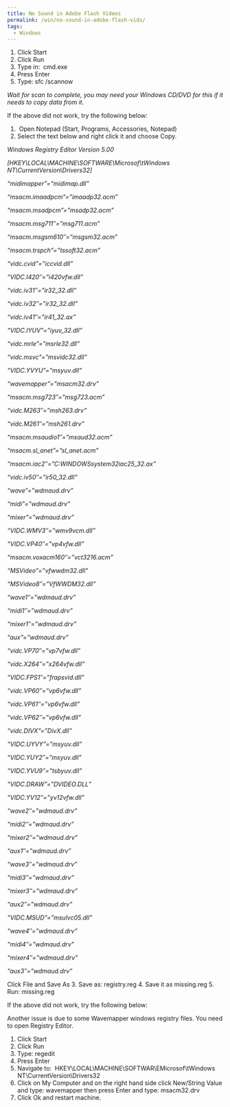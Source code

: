 ```yaml
---
title: No Sound in Adobe Flash Videos
permalink: /win/no-sound-in-adobe-flash-vids/
tags:
  - Windows
---
```

  1. Click Start
  2. Click Run
  3. Type in:  cmd.exe
  4. Press Enter
  5. Type: sfc /scannow

_Wait for scan to complete, you may need your Windows CD/DVD for this if it needs to copy data from it._

If the above did not work, try the following below:

  1.  Open Notepad (Start, Programs, Accessories, Notepad)
  2. Select the text below and right click it and choose Copy.

_Windows Registry Editor Version 5.00_

_[HKEY\LOCAL\MACHINE\SOFTWARE\Microsof\tWindows NT\CurrentVersion\Drivers32]_

_&#8220;midimapper&#8221;=&#8221;midimap.dll&#8221;_

_&#8220;msacm.imaadpcm&#8221;=&#8221;imaadp32.acm&#8221;_

_&#8220;msacm.msadpcm&#8221;=&#8221;msadp32.acm&#8221;_

_&#8220;msacm.msg711&#8243;=&#8221;msg711.acm&#8221;_

_&#8220;msacm.msgsm610&#8243;=&#8221;msgsm32.acm&#8221;_

_&#8220;msacm.trspch&#8221;=&#8221;tssoft32.acm&#8221;_

_&#8220;vidc.cvid&#8221;=&#8221;iccvid.dll&#8221;_

_&#8220;VIDC.I420&#8243;=&#8221;i420vfw.dll&#8221;_

_&#8220;vidc.iv31&#8243;=&#8221;ir32_32.dll&#8221;_

_&#8220;vidc.iv32&#8243;=&#8221;ir32_32.dll&#8221;_

_&#8220;vidc.iv41&#8243;=&#8221;ir41_32.ax&#8221;_

_&#8220;VIDC.IYUV&#8221;=&#8221;iyuv_32.dll&#8221;_

_&#8220;vidc.mrle&#8221;=&#8221;msrle32.dll&#8221;_

_&#8220;vidc.msvc&#8221;=&#8221;msvidc32.dll&#8221;_

_&#8220;VIDC.YVYU&#8221;=&#8221;msyuv.dll&#8221;_

_&#8220;wavemapper&#8221;=&#8221;msacm32.drv&#8221;_

_&#8220;msacm.msg723&#8243;=&#8221;msg723.acm&#8221;_

_&#8220;vidc.M263&#8243;=&#8221;msh263.drv&#8221;_

_&#8220;vidc.M261&#8243;=&#8221;msh261.drv&#8221;_

_&#8220;msacm.msaudio1&#8243;=&#8221;msaud32.acm&#8221;_

_&#8220;msacm.sl\_anet&#8221;=&#8221;sl\_anet.acm&#8221;_

_&#8220;msacm.iac2&#8243;=&#8221;C:WINDOWSsystem32iac25_32.ax&#8221;_

_&#8220;vidc.iv50&#8243;=&#8221;ir50_32.dll&#8221;_

_&#8220;wave&#8221;=&#8221;wdmaud.drv&#8221;_

_&#8220;midi&#8221;=&#8221;wdmaud.drv&#8221;_

_&#8220;mixer&#8221;=&#8221;wdmaud.drv&#8221;_

_&#8220;VIDC.WMV3&#8243;=&#8221;wmv9vcm.dll&#8221;_

_&#8220;VIDC.VP40&#8243;=&#8221;vp4vfw.dll&#8221;_

_&#8220;msacm.voxacm160&#8243;=&#8221;vct3216.acm&#8221;_

_&#8220;MSVideo&#8221;=&#8221;vfwwdm32.dll&#8221;_

_&#8220;MSVideo8&#8243;=&#8221;VfWWDM32.dll&#8221;_

_&#8220;wave1&#8243;=&#8221;wdmaud.drv&#8221;_

_&#8220;midi1&#8243;=&#8221;wdmaud.drv&#8221;_

_&#8220;mixer1&#8243;=&#8221;wdmaud.drv&#8221;_

_&#8220;aux&#8221;=&#8221;wdmaud.drv&#8221;_

_&#8220;vidc.VP70&#8243;=&#8221;vp7vfw.dll&#8221;_

_&#8220;vidc.X264&#8243;=&#8221;x264vfw.dll&#8221;_

_&#8220;VIDC.FPS1&#8243;=&#8221;frapsvid.dll&#8221;_

_&#8220;vidc.VP60&#8243;=&#8221;vp6vfw.dll&#8221;_

_&#8220;vidc.VP61&#8243;=&#8221;vp6vfw.dll&#8221;_

_&#8220;vidc.VP62&#8243;=&#8221;vp6vfw.dll&#8221;_

_&#8220;vidc.DIVX&#8221;=&#8221;DivX.dll&#8221;_

_&#8220;VIDC.UYVY&#8221;=&#8221;msyuv.dll&#8221;_

_&#8220;VIDC.YUY2&#8243;=&#8221;msyuv.dll&#8221;_

_&#8220;VIDC.YVU9&#8243;=&#8221;tsbyuv.dll&#8221;_

_&#8220;VIDC.DRAW&#8221;=&#8221;DVIDEO.DLL&#8221;_

_&#8220;VIDC.YV12&#8243;=&#8221;yv12vfw.dll&#8221;_

_&#8220;wave2&#8243;=&#8221;wdmaud.drv&#8221;_

_&#8220;midi2&#8243;=&#8221;wdmaud.drv&#8221;_

_&#8220;mixer2&#8243;=&#8221;wdmaud.drv&#8221;_

_&#8220;aux1&#8243;=&#8221;wdmaud.drv&#8221;_

_&#8220;wave3&#8243;=&#8221;wdmaud.drv&#8221;_

_&#8220;midi3&#8243;=&#8221;wdmaud.drv&#8221;_

_&#8220;mixer3&#8243;=&#8221;wdmaud.drv&#8221;_

_&#8220;aux2&#8243;=&#8221;wdmaud.drv&#8221;_

_&#8220;VIDC.MSUD&#8221;=&#8221;msulvc05.dll&#8221;_

_&#8220;wave4&#8243;=&#8221;wdmaud.drv&#8221;_

_&#8220;midi4&#8243;=&#8221;wdmaud.drv&#8221;_

_&#8220;mixer4&#8243;=&#8221;wdmaud.drv&#8221;_

_&#8220;aux3&#8243;=&#8221;wdmaud.drv&#8221;_

Click File and Save As
3. Save as: registry.reg
4. Save it as missing.reg
5. Run: missing.reg

If the above did not work, try the following below:

Another issue is due to some Wavemapper windows registry files. You need to open Registry Editor.

  1. Click Start
  2. Click Run
  3. Type: regedit
  4. Press Enter
  5. Navigate to:  HKEY\LOCAL\MACHINE\SOFTWAR\EMicrosof\tWindows NT\CurrentVersion\Drivers32
  6. Click on My Computer and on the right hand side click New/String Value and type: wavemapper then press Enter and type: msacm32.drv
  7. Click Ok and restart machine.
